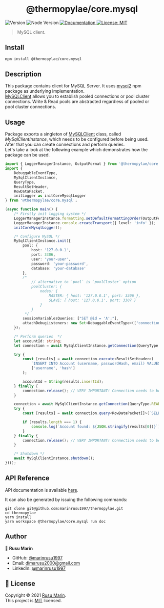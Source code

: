 <h1 align="center">@thermopylae/core.mysql</h1>
<p>
  <img alt="Version" src="https://img.shields.io/badge/version-0.0.1-blue.svg?cacheSeconds=2592000" />
  <img alt="Node Version" src="https://img.shields.io/badge/node-%3E%3D16-blue.svg"/>
<a href="https://marinrusu1997.github.io/thermopylae/core.mysql/index.html" target="_blank">
  <img alt="Documentation" src="https://img.shields.io/badge/documentation-yes-brightgreen.svg" />
</a>
<a href="https://github.com/marinrusu1997/thermopylae/blob/master/LICENSE" target="_blank">
  <img alt="License: MIT" src="https://img.shields.io/badge/License-MIT-yellow.svg" />
</a>
</p>

> MySQL client.

## Install

```sh
npm install @thermopylae/core.mysql
```

## Description

This package contains client for MySQL Server.
It uses [mysql2](https://www.npmjs.com/package/mysql2) npm package as underlying implementation. <br/>
[MySQLClient][mysql-client-link] allows you to establish pooled connections or pool cluster connections.
Write & Read pools are abstracted regardless of pooled or pool cluster connections.

## Usage

Package exports a singleton of [MySQLClient][mysql-client-link] class, called _MySqlClientInstance_, which needs to be configured before being used.
After that you can create connections and perform queries. <br/>
Let's take a look at the following example which demonstrates how the package can be used.

```typescript
import { LoggerManagerInstance, OutputFormat } from '@thermopylae/core.logger';
import {
	DebuggableEventType,
	MySqlClientInstance,
	QueryType,
	ResultSetHeader,
	RowDataPacket,
	initLogger as initCoreMysqlLogger
} from '@thermopylae/core.mysql';

(async function main() {
	/* Firstly init logging system */
	LoggerManagerInstance.formatting.setDefaultFormattingOrder(OutputFormat.PRINTF);
	LoggerManagerInstance.console.createTransport({ level: 'info' });
	initCoreMysqlLogger();

	/* Configure MySQL */
	MySqlClientInstance.init({
		pool: {
			host: '127.0.0.1',
			port: 3306,
			user: 'your-user',
			password: 'your-password',
			database: 'your-database'
		},
		/*
            // alternative to `pool` is `poolCluster` option
            poolCluster: {
                nodes: {
                    MASTER: { host: '127.0.0.1', port: 3306 },
                    SLAVE: { host: '127.0.0.1', port: 3307 }
                }
            }
         */
		sessionVariablesQueries: ["SET @id = 'A';"],
		attachDebugListeners: new Set<DebuggableEventType>(['connection', 'enqueue'])
	});

	/* Perform queries  */
	let accountId: string;
	let connection = await MySqlClientInstance.getConnection(QueryType.WRITE);

	try {
		const [results] = await connection.execute<ResultSetHeader>(
			`INSERT INTO Account (username, passwordHash, email) VALUES (?, ?, ${MySqlClientInstance.escape('email@email.com')});`,
			['username', 'hash']
		);

		accountId = String(results.insertId);
	} finally {
		connection.release(); // VERY IMPORTANT! Connection needs to be released
	}

	connection = await MySqlClientInstance.getConnection(QueryType.READ);
	try {
		const [results] = await connection.query<RowDataPacket[]>(`SELECT * FROM Account WHERE id=${accountId};`);

		if (results.length === 1) {
			console.log(`Account found: ${JSON.stringify(results[0])}`);
		}
	} finally {
		connection.release(); // VERY IMPORTANT! Connection needs to be released
	}

	/* Shutdown */
	await MySqlClientInstance.shutdown();
})();
```

## API Reference

API documentation is available [here][api-doc-link].

It can also be generated by issuing the following commands:

```shell
git clone git@github.com:marinrusu1997/thermopylae.git
cd thermopylae
yarn install
yarn workspace @thermopylae/core.mysql run doc
```

## Author

👤 **Rusu Marin**

- GitHub: [@marinrusu1997](https://github.com/marinrusu1997)
- Email: [dimarusu2000@gmail.com](mailto:dimarusu2000@gmail.com)
- LinkedIn: [@marinrusu1997](https://www.linkedin.com/in/rusu-marin-1638b0156/)

## 📝 License

Copyright © 2021 [Rusu Marin](https://github.com/marinrusu1997). <br/>
This project is [MIT](https://github.com/marinrusu1997/thermopylae/blob/master/LICENSE) licensed.

[api-doc-link]: https://marinrusu1997.github.io/thermopylae/core.mysql/index.html
[mysql-client-link]: https://marinrusu1997.github.io/thermopylae/core.mysql/classes/client.mysqlclient.html
